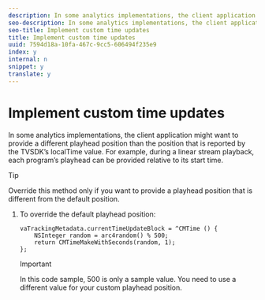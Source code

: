 ```yaml
---
description: In some analytics implementations, the client application might want to provide a different playhead position than the position that is reported by the TVSDK’s localTime value. For example, during a linear stream playback, each program’s playhead can be provided relative to its start time.
seo-description: In some analytics implementations, the client application might want to provide a different playhead position than the position that is reported by the TVSDK’s localTime value. For example, during a linear stream playback, each program’s playhead can be provided relative to its start time.
seo-title: Implement custom time updates
title: Implement custom time updates
uuid: 7594d18a-10fa-467c-9cc5-606494f235e9
index: y
internal: n
snippet: y
translate: y
---
```


# Implement custom time updates

In some analytics implementations, the client application might want to provide a different playhead position than the position that is reported by the TVSDK’s localTime value. For example, during a linear stream playback, each program’s playhead can be provided relative to its start time.


>[!TIP]
>
>Override this method only if you want to provide a playhead position that is different from the default position.

1. To override the default playhead position:

   ```
   vaTrackingMetadata.currentTimeUpdateBlock = ^CMTime () { 
       NSInteger random = arc4random() % 500;  
       return CMTimeMakeWithSeconds(random, 1); 
   };
   ```

   >[!IMPORTANT]
   >
   >In this code sample, 500 is only a sample value. You need to use a different value for your custom playhead position.

